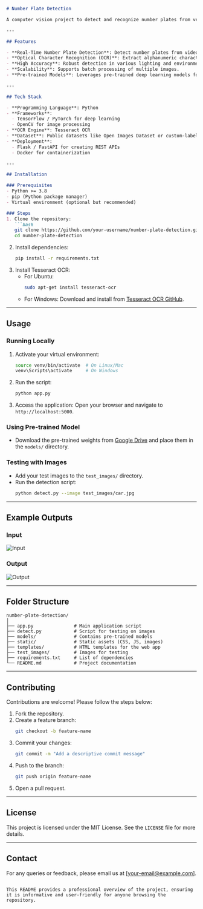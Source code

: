 ```markdown
# Number Plate Detection

A computer vision project to detect and recognize number plates from vehicle images or videos using machine learning and deep learning techniques. This project is built to assist in automated parking systems, law enforcement, and vehicle tracking applications.

---

## Features

- **Real-Time Number Plate Detection**: Detect number plates from video feeds or images.
- **Optical Character Recognition (OCR)**: Extract alphanumeric characters from detected plates.
- **High Accuracy**: Robust detection in various lighting and environmental conditions.
- **Scalability**: Supports batch processing of multiple images.
- **Pre-trained Models**: Leverages pre-trained deep learning models for efficient detection.

---

## Tech Stack

- **Programming Language**: Python
- **Frameworks**: 
  - TensorFlow / PyTorch for deep learning
  - OpenCV for image processing
- **OCR Engine**: Tesseract OCR
- **Dataset**: Public datasets like Open Images Dataset or custom-labeled data
- **Deployment**:
  - Flask / FastAPI for creating REST APIs
  - Docker for containerization

---

## Installation

### Prerequisites
- Python >= 3.8
- pip (Python package manager)
- Virtual environment (optional but recommended)

### Steps
1. Clone the repository:
   ```bash
   git clone https://github.com/your-username/number-plate-detection.git
   cd number-plate-detection
   ```
2. Install dependencies:
   ```bash
   pip install -r requirements.txt
   ```
3. Install Tesseract OCR:
   - For Ubuntu:
     ```bash
     sudo apt-get install tesseract-ocr
     ```
   - For Windows:
     Download and install from [Tesseract OCR GitHub](https://github.com/tesseract-ocr/tesseract).

---

## Usage

### Running Locally
1. Activate your virtual environment:
   ```bash
   source venv/bin/activate  # On Linux/Mac
   venv\Scripts\activate     # On Windows
   ```
2. Run the script:
   ```bash
   python app.py
   ```
3. Access the application:
   Open your browser and navigate to `http://localhost:5000`.

### Using Pre-trained Model
- Download the pre-trained weights from [Google Drive](https://drive.google.com/your-link) and place them in the `models/` directory.

### Testing with Images
- Add your test images to the `test_images/` directory.
- Run the detection script:
   ```bash
   python detect.py --image test_images/car.jpg
   ```

---

## Example Outputs

### Input
![Input](assets/car.jpg)

### Output
![Output](assets/output.jpg)

---

## Folder Structure

```plaintext
number-plate-detection/
│
├── app.py               # Main application script
├── detect.py            # Script for testing on images
├── models/              # Contains pre-trained models
├── static/              # Static assets (CSS, JS, images)
├── templates/           # HTML templates for the web app
├── test_images/         # Images for testing
├── requirements.txt     # List of dependencies
└── README.md            # Project documentation
```

---

## Contributing

Contributions are welcome! Please follow the steps below:
1. Fork the repository.
2. Create a feature branch:
   ```bash
   git checkout -b feature-name
   ```
3. Commit your changes:
   ```bash
   git commit -m "Add a descriptive commit message"
   ```
4. Push to the branch:
   ```bash
   git push origin feature-name
   ```
5. Open a pull request.

---

## License

This project is licensed under the MIT License. See the `LICENSE` file for more details.

---

## Contact

For any queries or feedback, please email us at [your-email@example.com].

```

This README provides a professional overview of the project, ensuring it is informative and user-friendly for anyone browsing the repository.
